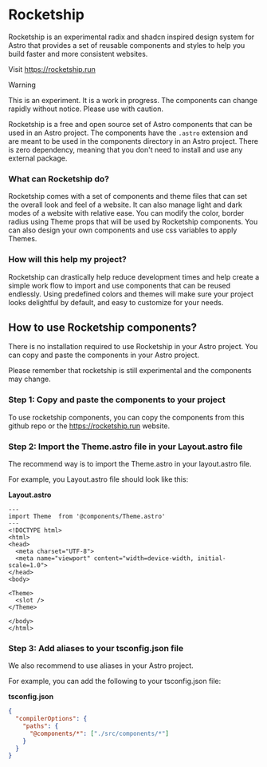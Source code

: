 # Rocketship

 Rocketship is an experimental radix and shadcn inspired design system for Astro that provides a set of reusable components and styles to help you build faster and more consistent websites.

 Visit https://rocketship.run
 
> [!WARNING]
> This is an experiment. It is a work in progress. The components can change rapidly without notice. Please use with caution.
    


Rocketship is a free and open source set of Astro components that can be used in an Astro project. The components have the `.astro` extension and are meant to be used in the components directory in an Astro project. There is zero dependency, meaning that you don't need to install and use any external package.


### What can Rocketship do?

Rocketship comes with a set of components and theme files that can set the overall look and feel of a website. It can also manage light and dark modes of a website with relative ease. You can modify the color, border radius using Theme props that will be used by Rocketship components. You can also design your own components and use css variables to apply Themes. 

### How will this help my project?

Rocketship can drastically help reduce development times and help create a simple work flow to import and use components that can be reused endlessly. Using predefined colors and themes will make sure your project looks delightful by default, and easy to customize for your needs.



## How to use Rocketship components?

There is no installation required to use Rocketship in your Astro project. You can copy and paste the components in your Astro project.

Please remember that rocketship is still experimental and the components may change. 


### Step 1: Copy and paste the components to your project

To use rocketship components, you can copy the components from this github repo or the https://rocketship.run website. 


### Step 2: Import the Theme.astro file in your Layout.astro file
The recommend way is to import the Theme.astro in your layout.astro file. 

For example, you Layout.astro file should look like this:

**Layout.astro**

```astro
---
import Theme  from '@components/Theme.astro'
---
<!DOCTYPE html>
<html>
<head>
  <meta charset="UTF-8">
  <meta name="viewport" content="width=device-width, initial-scale=1.0">
</head>
<body>

<Theme>
  <slot />
</Theme>

</body>
</html>
```

### Step 3: Add aliases to your tsconfig.json file

We also recommend to use aliases in your Astro project. 

For example, you can add the following to your tsconfig.json file:

**tsconfig.json**
```json
{
  "compilerOptions": {
    "paths": {
      "@components/*": ["./src/components/*"]
    }
  }
}
```

